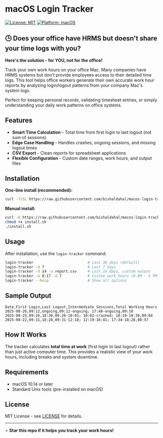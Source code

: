 # macOS Login Tracker

[![License: MIT](https://img.shields.io/badge/License-MIT-yellow.svg)](https://opensource.org/licenses/MIT)
[![Platform: macOS](https://img.shields.io/badge/Platform-macOS-blue.svg)](https://www.apple.com/macos/)

## 🕒 Does your office have HRMS but doesn't share your time logs with you?

**Here's the solution - for YOU, not for the office!**

Track your own work hours on your office Mac. Many companies have HRMS systems but don't provide employees access to their detailed time logs. This tool helps office workers generate their own accurate work hour reports by analyzing login/logout patterns from your company Mac's system logs.

Perfect for keeping personal records, validating timesheet entries, or simply understanding your daily work patterns on office systems.

## Features

- **Smart Time Calculation** - Total time from first login to last logout (not sum of sessions)
- **Edge Case Handling** - Handles crashes, ongoing sessions, and missing logout times
- **CSV Export** - Clean reports for spreadsheet applications
- **Flexible Configuration** - Custom date ranges, work hours, and output files

## Installation

**One-line install (recommended):**
```bash
curl -fsSL https://raw.githubusercontent.com/bishaldahal/macos-login-tracker/main/install.sh | bash
```

**Manual install:**
```bash
curl -O https://raw.githubusercontent.com/bishaldahal/macos-login-tracker/main/install.sh
chmod +x install.sh
./install.sh
```

## Usage

After installation, use the `login-tracker` command:

```bash
login-tracker                         # Last 30 days (default)
login-tracker -d 7                    # Last 7 days
login-tracker -d 14 -o report.csv     # Last 14 days, custom output
login-tracker -w 8:17 -d 7            # Custom work hours (8 AM - 5 PM)
login-tracker --help                  # Show all options
```

## Sample Output

```csv
Date,First Login,Last Logout,Intermediate Sessions,Total Working Hours
2025-08-26,09:12,ongoing,09:12-ongoing; 17:48-ongoing,09:10
2025-08-25,09:26,18:30,09:26-10:01; 10:02-crashed; 18:10-18:30,09:04
2025-08-22,09:31,18:28,09:31-12:18; 12:19-16:41; 17:34-18:28,08:57
```

## How It Works

The tracker calculates **total time at work** (first login to last logout) rather than just active computer time. This provides a realistic view of your work hours, including breaks and system downtime.

## Requirements

- macOS 10.14 or later
- Standard Unix tools (pre-installed on macOS)

## License

MIT License - see [LICENSE](LICENSE) for details.

---

⭐ **Star this repo if it helps you track your work hours!**